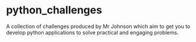 # python_challenges
A collection of challenges produced by Mr Johnson which aim to get you to develop python applications to solve practical and engaging problems.
